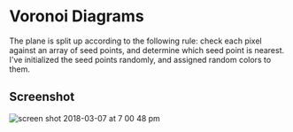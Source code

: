 # Voronoi Diagrams
The plane is split up according to the following rule: check each pixel against an array of seed points, and determine which seed point is nearest. I've initialized the seed points randomly, and assigned random colors to them.

## Screenshot
![screen shot 2018-03-07 at 7 00 48 pm](https://user-images.githubusercontent.com/29472568/37127371-07e732c4-223b-11e8-8006-40b282675df8.png)
